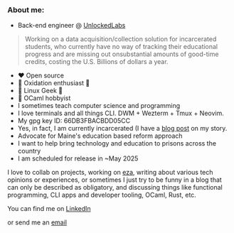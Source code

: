 ### About me:
- Back-end engineer @ [UnlockedLabs](https://www.unlockedlabs.org/)
>Working on a data acquisition/collection solution for incarcerated students, who currently have no way of tracking their educational progress
 and are missing out onsubstantial amounts of good-time credits, costing the U.S. Billions of dollars a year.

- ❤️ Open source
-  🦀 Oxidation enthusiast 🦀
- 🐧 Linux Geek 🐧
- 🐫 OCaml hobbyist
- I sometimes teach computer science and programming
- I love terminals and all things CLI. DWM + Wezterm + Tmux + Neovim.
- My gpg key ID: 66DB3FBACBDD05CC
- Yes, in fact, I am currently incarcerated (I have a [blog post](https://pthorpe92.github.io/intro/my-story) on my story.
- Advocate for Maine's education based reform approach
- I want to help bring technology and education to prisons across the country
- I am scheduled for release in ~May 2025

I love to collab on projects, working on [eza](https://github.com/eza-community/eza), writing about various tech opinions or experiences, or sometimes I just try to be funny in a blog that can only be described as obligatory, and discussing things like functional programming, CLI apps and developer tooling, OCaml, Rust, etc. 

You can find me on [LinkedIn](https://linkedin.com/in/PThorpe92)

or send me an [email](P@eza.rocks)
